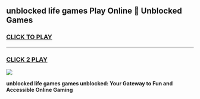 
## unblocked life games Play Online 👋 Unblocked Games
<h3>
<a href="https://premium.freeplayer.one?title=unblocked_life_games&ref=19F">CLICK TO PLAY</a></h3>
<hr>

<h3>
<a href="https://premium.freeplayer.one?title=unblocked_life_games&ref=19F">CLICK 2 PLAY</a>
  
</h3>

<a href="https://premium.freeplayer.one?title=unblocked_life_games&ref=19F"><img src="https://clearcache.store/games.png"></a>


**unblocked life games games unblocked: Your Gateway to Fun and Accessible Online Gaming**
